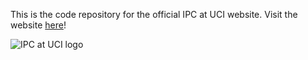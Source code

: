 This is the code repository for the official IPC at UCI website. Visit the website [here](https://ipcatuci.netlify.app/)!

![IPC at UCI logo](https://github.com/user-attachments/assets/227c0df9-c23f-41fd-88c9-b8e4697dbb8f)
